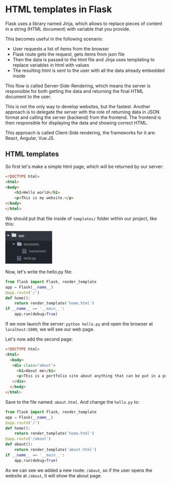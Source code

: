 # HTML templates in Flask

Flask uses a library named Jinja, which allows to replace pieces of content in a string (HTML document) with variable that you provide.

This becomes useful in the following scenario:
- User requests a list of items from the browser
- Flask route gets the request, gets items from json file
- Then the data is passed to the html file and Jinja uses templating to replace variables in html with values
- The resulting html is sent to the user with all the data already embedded inside

This flow is called Server-Side-Rendering, which means the server is responsible for both getting the data and returning the final HTML document to the user. 

This is not the only way to develop websites, but the fastest. Another approach is to delegate the server with the role of returning data in JSON format and calling the server (backend) from the frontend. The frontend is then responsible for displaying the data and showing correct HTML.

This approach is called Client-Side rendering, the frameworks for it are: React, Angular, Vue.JS.

## HTML templates
So first let's make a simple html page, which will be returned by our server:
```html
<!DOCTYPE html>
<html>
<body>
    <h1>Hello world</h1>
    <p>This is my website.</p>
</body>
</html>
```
We should put that file inside of ```templates/``` folder within our project, like this:

![Folder](./img/folder.png)

Now, let's write the hello.py file:
```python
from flask import Flask, render_template
app = Flask(__name__)
@app.route('/')
def home():
    return render_template('home.html')
if __name__ == '__main__':
    app.run(debug=True)
```
If we now launch the server: ```python hello.py``` and open the browser at ```localhost:5000```, we will see our web page.

Let's now add the second page:
```html
<!DOCTYPE html>
<html>
  <body>
   <div class="about">
     <h1>About me</h1>
     <p>This is a portfolio site about anything that can be put in a portfolio.</p>
   </div>
  </body>
</html>
```
Save to the file named: ```about.html```. And change the ```hello.py``` to:
```python
from flask import Flask, render_template
app = Flask(__name__)
@app.route('/')
def home():
    return render_template('home.html')
@app.route('/about')
def about():
    return render_template('about.html')
if __name__ == '__main__':
    app.run(debug=True)
```
As we can see we added a new route: ```/about```, so if the user opens the website at ```/about```, it will show the about page.

